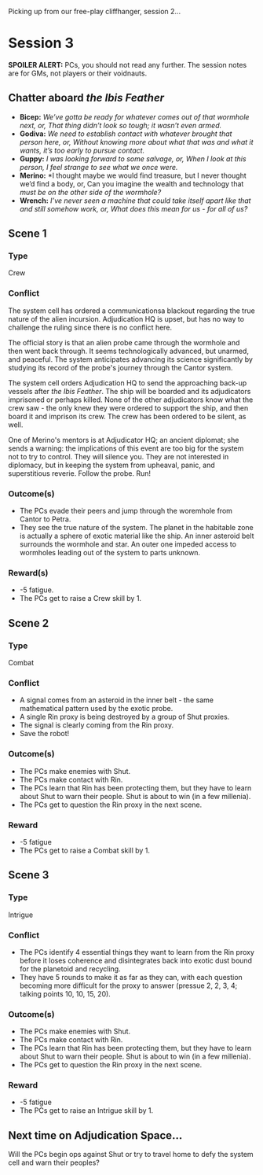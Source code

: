 Picking up from our free-play cliffhanger, session 2...

# Session 3

**SPOILER ALERT:** PCs, you should not read any further. The session notes are for GMs, not players or their voidnauts.

## Chatter aboard *the Ibis Feather*

- **Bicep:** *We’ve gotta be ready for whatever comes out of that wormhole next, or, That thing didn’t look so tough; it wasn’t even armed.*
- **Godiva:** *We need to establish contact with whatever brought that person here, or, Without knowing more about what that was and what it wants, it’s too early to pursue contact.*
- **Guppy:** *I was looking forward to some salvage, or, When I look at this person, I feel strange to see what we once were.*
- **Merino:** *I thought maybe we would find treasure, but I never thought we’d find a body, or, Can you imagine the wealth and technology that *must be on the other side of the wormhole?*
- **Wrench:** *I’ve never seen a machine that could take itself apart like that and still somehow work, or, What does this mean for us - for all of us?*

## Scene 1

### Type

Crew

### Conflict

The system cell has ordered a communicationsa blackout regarding the true nature of the alien incursion. Adjudication HQ is upset, but has no way to challenge the ruling since there is no conflict here. 

The official story is that an alien probe came through the wormhole and then went back through. It seems technologically advanced, but unarmed, and peaceful. The system anticipates advancing its science significantly by studying its record of the probe's journey through the Cantor system.

The system cell orders Adjudication HQ to send the approaching back-up vessels after *the Ibis Feather*. The ship will be boarded and its adjudicators imprisoned or perhaps killed. None of the other adjudicators know what the crew saw - the only knew they were ordered to support the ship, and then board it and imprison its crew. The crew has been ordered to be silent, as well.

One of Merino's mentors is at Adjudicator HQ; an ancient diplomat; she sends a warning: the implications of this event are too big for the system not to try to control. They will silence you. They are not interested in diplomacy, but in keeping the system from upheaval, panic, and superstitious reverie. Follow the probe. Run!

### Outcome(s)

- The PCs evade their peers and jump through the woremhole from Cantor to Petra. 
- They see the true nature of the system. The planet in the habitable zone is actually a sphere of exotic material like the ship. An inner asteroid belt surrounds the wormhole and star. An outer one impeded access to wormholes leading out of the system to parts unknown.

### Reward(s)

- -5 fatigue.
- The PCs get to raise a Crew skill by 1.

## Scene 2

### Type

Combat

### Conflict

- A signal comes from an asteroid in the inner belt - the same mathematical pattern used by the exotic probe.
- A single Rin proxy is being destroyed by a group of Shut proxies.
- The signal is clearly coming from the Rin proxy.
- Save the robot!

### Outcome(s)

- The PCs make enemies with Shut.
- The PCs make contact with Rin.
- The PCs learn that Rin has been protecting them, but they have to learn about Shut to warn their people. Shut is about to win (in a few millenia).
- The PCs get to question the Rin proxy in the next scene.

### Reward

- -5 fatigue
- The PCs get to raise a Combat skill by 1.

## Scene 3

### Type

Intrigue

### Conflict

- The PCs identify 4 essential things they want to learn from the Rin proxy before it loses coherence and disintegrates back into exotic dust bound for the planetoid and recycling.
- They have 5 rounds to make it as far as they can, with each question becoming more difficult for the proxy to answer (pressue 2, 2, 3, 4; talking points 10, 10, 15, 20).

### Outcome(s)

- The PCs make enemies with Shut.
- The PCs make contact with Rin.
- The PCs learn that Rin has been protecting them, but they have to learn about Shut to warn their people. Shut is about to win (in a few millenia).
- The PCs get to question the Rin proxy in the next scene.

### Reward

- -5 fatigue
- The PCs get to raise an Intrigue skill by 1. 

## Next time on Adjudication Space...

Will the PCs begin ops against Shut or try to travel home to defy the system cell and warn their peoples?
